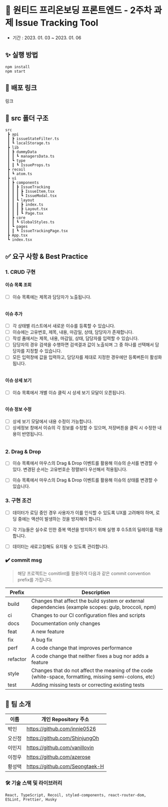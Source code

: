 # 🚀 원티드 프리온보딩 프론트엔드 - 2주차 과제 Issue Tracking Tool

- 기간 : 2023. 01. 03 ~ 2023. 01. 06


## ✨ 실행 방법

```
npm install
npm start
```
 

## 📌 배포 링크
링크
 

## 📁 src 폴더 구조

```
src
 ┣ api
 ┃ ┣ issueStateFilter.ts
 ┃ ┗ localStorage.ts
 ┣ lib
 ┃ ┣ dummyData
 ┃ ┃ ┗ managersData.ts
 ┃ ┗ type
 ┃ ┃ ┗ IssueProps.ts
 ┣ recoil
 ┃ ┗ atom.ts
 ┣ ui
 ┃ ┣ components
 ┃ ┃ ┣ IssueTracking
 ┃ ┃ ┃ ┣ IssueItem.tsx
 ┃ ┃ ┃ ┗ IssueModal.tsx
 ┃ ┃ ┗ layout
 ┃ ┃ ┃ ┣ index.ts
 ┃ ┃ ┃ ┣ Layout.tsx
 ┃ ┃ ┃ ┗ Page.tsx
 ┃ ┣ core
 ┃ ┃ ┗ GlobalStyles.ts
 ┃ ┗ pages
 ┃ ┃ ┗ IssueTrackingPage.tsx
 ┣ App.tsx
 ┗ index.tsx
```


## ✅ 요구 사항 & Best Practice

### 1. CRUD 구현

#### 이슈 목록 조회
- [ ] 이슈 목록에는 제목과 담당자가 노출됩니다.

```
```

#### 이슈 추가

- [ ] 각 상태별 리스트에서 새로운 이슈를 등록할 수 있습니다.
- [ ] 이슈에는 고유번호, 제목, 내용, 마감일, 상태, 담당자가 존재합니다.
- [ ] 작성 폼에서는 제목, 내용, 마감일, 상태, 담당자를 입력할 수 있습니다.
- [ ] 담당자의 경우 검색을 수행하면 검색결과 값이 노출되며 그 중 하나를 선택해서 담당자를 지정할 수 있습니다.
- [ ] 모든 입력창에 값을 입력하고, 담당자를 제대로 지정한 경우에만 등록버튼이 활성화 됩니다.

```
```

#### 이슈 상세 보기

- [ ] 이슈 목록에서 개별 이슈 클릭 시 상세 보기 모달이 오픈됩니다.

```
```

#### 이슈 정보 수정

- [ ] 상세 보기 모달에서 내용 수정이 가능합니다.
- [ ] 상세정보 창에서 이슈의 각 정보를 수정할 수 있으며, 저장버튼을 클릭 시 수정한 내용이 반영됩니다.

```
```


### 2. Drag & Drop

- [ ] 이슈 목록에서 마우스의 Drag & Drop 이벤트를 활용해 이슈의 순서를 변경할 수 있다. 변경된 순서는 고유번호순 정렬보다 우선해서 적용됩니다.
- [ ] 이슈 목록에서 마우스의 Drag & Drop 이벤트를 활용해 이슈의 상태를 변경할 수 있습니다.


### 3. 구현 조건

- [ ] 데이터가 로딩 중인 경우 사용자가 이를 인식할 수 있도록 UX를 고려해야 하며, 로딩 중에는 액션이 발생하는 것을 방지해야 합니다.
- [ ] 각 기능들은 실수로 인한 중복 액션을 방지하기 위해 실행 후 0.5초의 딜레이를 적용합니다.
- [ ] 데이터는 새로고침해도 유지될 수 있도록 관리합니다.


### ✔️ commit msg

> 해당 프로젝트는 comitlint를 활용하여 다음과 같은 commit convention prefix를 가집니다.

| Prefix   | Description                                                                                            |
| -------- | ------------------------------------------------------------------------------------------------------ |
| build    | Changes that affect the build system or external dependencies (example scopes: gulp, broccoli, npm)    |
| ci       | Changes to our CI configuration files and scripts                                                      |
| docs     | Documentation only changes                                                                             |
| feat     | A new feature                                                                                          |
| fix      | A bug fix                                                                                              |
| perf     | A code change that improves performance                                                                |
| refactor | A code change that neither fixes a bug nor adds a feature                                              |
| style    | Changes that do not affect the meaning of the code (white-space, formatting, missing semi-colons, etc) |
| test     | Adding missing tests or correcting existing tests                                                      |


## 💪 팀 소개

| 이름      | 개인 Repository 주소                      |
| --------- | ----------------------------------------- |
| 박인      | https://github.com/innie0526              |
| 오신정    | https://github.com/ShinjungOh             |
| 이민지    | https://github.com/vanillovin             |
| 이정우    | https://github.com/azerose                |
| 황성택    | https://github.com/Seongtaek-H            |

### 🛠 기술 스택 및 라이브러리
```
React, TypeScript, Recoil, styled-components, react-router-dom, ESLint, Prettier, Husky
```
